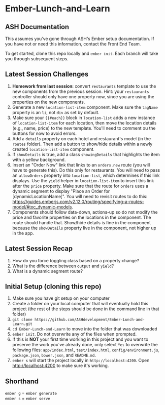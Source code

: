 # Ember-Lunch-and-Learn

## ASH Documentation
This assumes you've gone through ASH's Ember setup documentation. If you have not or need this information, contact the Front End Team.

To get started, clone this repo locally and `ember init`. Each branch will take you through subsequent steps.

## Latest Session Challenges
1. **Homework from last session**: convert `restaurants` template to use the new components from the previous session. Hint: your `restaurants` controller should only have one property now, since you are using the properties on the new components.
1. Generate a new `location-list-item` component. Make sure the `tagName` property is an `li`, not `div` as set by default. 
1. Make sure your `{{#each}}` block in `location-list` adds a new instance of `location-list-item` for each location, then move the location details (e.g., name, price) to the new template. You'll need to comment ou the buttons for now to avoid errors.
1. Add a `details` property on each hotel and restaurant's model (in the `routes` folder). Then add a button to show/hide details within a newly created `location-list-item` component.
1. If `showDetails` is true, add a class `showingDetails` that highlights the item with a yellow background.
1. Insert an "Order Now" link that links to an `orders.new` route (you will have to generate this). Do this only for restaurants. You will need to pass an `allowOrders` property into `location-list`, which determines if this link displays. Use the `yield` helper in `location-list-item` to insert this link after the `price` property. Make sure that the route for `orders` uses a dynamic segment to display "Place an Order for [dynamicLocationName]". You will need to revisit routes to do this: https://guides.emberjs.com/v2.12.0/routing/specifying-a-routes-model/#toc_dynamic-models.
1. Components should follow data-down, actions-up so do not modify the price and favorite properties on the locations in the component. The route should handle that. Show/hide details is fine in the component because the `showDetails` property live in the component, not higher up in the app.


## Latest Session Recap
1. How do you force toggling class based on a property change? 
1. What is the difference between `output` and `yield`?
1. What is a dynamic segment route?


## Initial Setup (cloning this repo)
1. Make sure you have git setup on your computer
1. Create a folder on your local computer that will eventually hold this project (the rest of the steps should be done in the command line in that folder)
1. `git clone https://github.com/ASHdevelopment/Ember-Lunch-and-Learn.git`
1. `cd Ember-Lunch-and-Learn` to move into the folder that was downloaded
1. `ember init`. Do not overwrite any of the files when prompted.
1. If this is **NOT** your first time working in this project and you want to preserve the work you've already done, only select `Yes` to overwrite the following files: `app/index.html`, `test/index.html`, `config/environment.js`, `package.json`, `bower.json`, and `README.md`.
1. `ember s` will start the project locally in `http://localhost:4200`. Open [http://localhost:4200](http://localhost:4200) to make sure it's working. 


## Shorthand
`ember g` = `ember generate`  
`ember s` = `ember serve`
